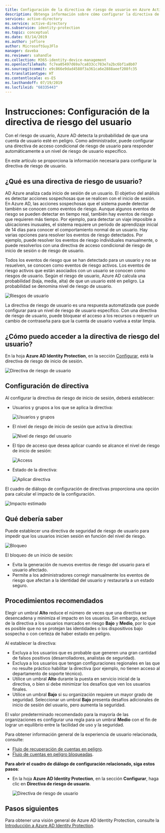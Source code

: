 ```yaml
---
title: Configuración de la directiva de riesgo de usuario en Azure Active Directory Identity Protection | Microsoft Docs
description: Obtenga información sobre cómo configurar la directiva de riesgo de usuario de Azure AD Identity Protection.
services: active-directory
ms.service: active-directory
ms.subservice: identity-protection
ms.topic: conceptual
ms.date: 03/14/2019
ms.author: joflore
author: MicrosoftGuyJFlo
manager: daveba
ms.reviewer: sahandle
ms.collection: M365-identity-device-management
ms.openlocfilehash: fc7ea05497d69a7ca833cc783e7a2bc6bf1a8b07
ms.sourcegitcommit: e9c866e9dad4588f3a361ca6e2888aeef208fc35
ms.translationtype: HT
ms.contentlocale: es-ES
ms.lasthandoff: 07/19/2019
ms.locfileid: "68335443"
---
```

# <a name="how-to-configure-the-user-risk-policy"></a>Instrucciones: Configuración de la directiva de riesgo del usuario

Con el riesgo de usuario, Azure AD detecta la probabilidad de que una cuenta de usuario esté en peligro. Como administrador, puede configurar una directiva de acceso condicional de riesgo de usuario para responder automáticamente a un nivel de riesgo de usuario específico.
 
En este artículo se proporciona la información necesaria para configurar la directiva de riesgo de usuario.

## <a name="what-is-a-user-risk-policy"></a>¿Qué es una directiva de riesgo de usuario?

AD Azure analiza cada inicio de sesión de un usuario. El objetivo del análisis es detectar acciones sospechosas que se realicen con el inicio de sesión. En Azure AD, las acciones sospechosas que el sistema puede detectar también se conocen como eventos de riesgo. Aunque algunos eventos de riesgo se pueden detectar en tiempo real, también hay eventos de riesgo que requieren más tiempo. Por ejemplo, para detectar un viaje imposible a ubicaciones inusuales, el sistema requiere un período de aprendizaje inicial de 14 días para conocer el comportamiento normal de un usuario. Hay varias opciones para resolver los eventos de riesgo detectados. Por ejemplo, puede resolver los eventos de riesgo individuales manualmente, o puede resolverlos con una directiva de acceso condicional de riesgo de inicio de sesión o de riesgo de usuario.

Todos los eventos de riesgo que se han detectado para un usuario y no se resuelven, se conocen como eventos de riesgo activos. Los eventos de riesgo activos que están asociados con un usuario se conocen como riesgos de usuario. Según el riesgo de usuario, Azure AD calcula una probabilidad (baja, media, alta) de que un usuario esté en peligro. La probabilidad se denomina nivel de riesgo de usuario.

![Riesgos de usuario](./media/howto-user-risk-policy/1031.png)

La directiva de riesgo de usuario es una respuesta automatizada que puede configurar para un nivel de riesgo de usuario específico. Con una directiva de riesgo de usuario, puede bloquear el acceso a los recursos o requerir un cambio de contraseña para que la cuenta de usuario vuelva a estar limpia.

## <a name="how-do-i-access-the-user-risk-policy"></a>¿Cómo puedo acceder a la directiva de riesgo del usuario?
   
En la hoja **Azure AD Identity Protection**, en la sección [Configurar](https://portal.azure.com/#blade/Microsoft_AAD_ProtectionCenter/IdentitySecurityDashboardMenuBlade/SignInPolicy), está la directiva de riesgo de inicio de sesión.
   
![Directiva de riesgo de usuario](./media/howto-user-risk-policy/1014.png)

## <a name="policy-settings"></a>Configuración de directiva

Al configurar la directiva de riesgo de inicio de sesión, deberá establecer:

- Usuarios y grupos a los que se aplica la directiva:

    ![Usuarios y grupos](./media/howto-user-risk-policy/11.png)

- El nivel de riesgo de inicio de sesión que activa la directiva:

    ![Nivel de riesgo del usuario](./media/howto-user-risk-policy/12.png)

- El tipo de acceso que desea aplicar cuando se alcance el nivel de riesgo de inicio de sesión:  

    ![Access](./media/howto-user-risk-policy/13.png)

- Estado de la directiva:

    ![Aplicar directiva](./media/howto-user-risk-policy/14.png)

El cuadro de diálogo de configuración de directivas proporciona una opción para calcular el impacto de la configuración.

![Impacto estimado](./media/howto-user-risk-policy/15.png)

## <a name="what-you-should-know"></a>Qué debería saber

Puede establecer una directiva de seguridad de riesgo de usuario para impedir que los usuarios inicien sesión en función del nivel de riesgo.

![Bloqueo](./media/howto-user-risk-policy/16.png)

El bloqueo de un inicio de sesión:

* Evita la generación de nuevos eventos de riesgo del usuario para el usuario afectado.
* Permite a los administradores corregir manualmente los eventos de riesgo que afectan a la identidad del usuario y restaurarla a un estado seguro.

## <a name="best-practices"></a>Procedimientos recomendados

Elegir un umbral **Alto** reduce el número de veces que una directiva se desencadena y minimiza el impacto en los usuarios.
Sin embargo, excluye de la directiva a los usuarios marcados en riesgo **Bajo** y **Medio**, por lo que es posible que no se protejan las identidades o los dispositivos bajo sospecha o con certeza de haber estado en peligro.

Al establecer la directiva:

* Excluya a los usuarios que es probable que generen una gran cantidad de falsos positivos (desarrolladores, analistas de seguridad).
* Excluya a los usuarios que tengan configuraciones regionales en las que no resulte práctico habilitar la directiva (por ejemplo, no tienen acceso al departamento de soporte técnico).
* Utilice un umbral **Alto** durante la puesta en servicio inicial de la directiva, o bien si debe minimizar los desafíos que ven los usuarios finales.
* Utilice un umbral **Bajo** si su organización requiere un mayor grado de seguridad. Seleccionar un umbral **Bajo** presenta desafíos adicionales de inicio de sesión del usuario, pero aumenta la seguridad.

El valor predeterminado recomendado para la mayoría de las organizaciones es configurar una regla para un umbral **Medio** con el fin de lograr un equilibrio entre la facilidad de uso y la seguridad.

Para obtener información general de la experiencia de usuario relacionada, consulte:

* [Flujo de recuperación de cuentas en peligro](flows.md#compromised-account-recovery).  
* [Flujo de cuentas en peligro bloqueadas](flows.md#compromised-account-blocked).  

**Para abrir el cuadro de diálogo de configuración relacionado, siga estos pasos**:

- En la hoja **Azure AD Identity Protection**, en la sección **Configurar**, haga clic en **Directiva de riesgo de usuario**.

    ![Directiva de riesgo de usuario](./media/howto-user-risk-policy/1009.png "Directiva de riesgo de usuario")

## <a name="next-steps"></a>Pasos siguientes

Para obtener una visión general de Azure AD Identity Protection, consulte la [Introducción a Azure AD Identity Protection](overview.md).
